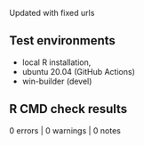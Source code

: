 Updated with fixed urls


## Test environments
* local R installation, 
* ubuntu 20.04 (GitHub Actions)
* win-builder (devel)

## R CMD check results

0 errors | 0 warnings | 0 notes
